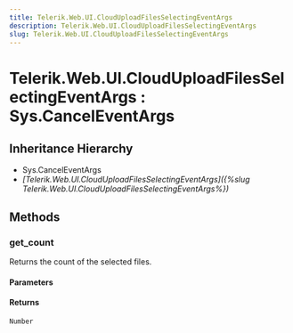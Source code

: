 ```yaml
---
title: Telerik.Web.UI.CloudUploadFilesSelectingEventArgs
description: Telerik.Web.UI.CloudUploadFilesSelectingEventArgs
slug: Telerik.Web.UI.CloudUploadFilesSelectingEventArgs
---
```


# Telerik.Web.UI.CloudUploadFilesSelectingEventArgs : Sys.CancelEventArgs

## Inheritance Hierarchy

* Sys.CancelEventArgs
* *[Telerik.Web.UI.CloudUploadFilesSelectingEventArgs]({%slug Telerik.Web.UI.CloudUploadFilesSelectingEventArgs%})*


## Methods

### get_count

Returns the count of the selected files.

#### Parameters

#### Returns

`Number` 

